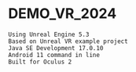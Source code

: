 # DEMO_VR_2024

	Using Unreal Engine 5.3
	Based on Unreal VR example project
	Java SE Development 17.0.10
	Android 11 command in line
	Built for Oculus 2
 
